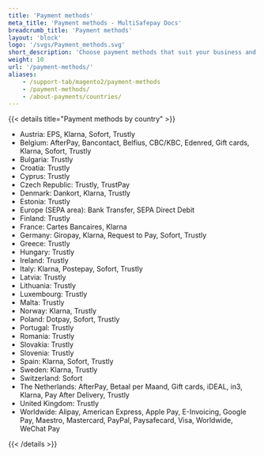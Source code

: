 ```yaml
---
title: 'Payment methods'
meta_title: 'Payment methods - MultiSafepay Docs'
breadcrumb_title: 'Payment methods'
layout: 'block'
logo: '/svgs/Payment_methods.svg'
short_description: 'Choose payment methods that suit your business and customers.'
weight: 10
url: '/payment-methods/'
aliases:
    - /support-tab/magento2/payment-methods
    - /payment-methods/
    - /about-payments/countries/
---
```

{{< details title="Payment methods by country" >}}

- Austria: EPS, Klarna, Sofort, Trustly
- Belgium: AfterPay, Bancontact, Belfius, CBC/KBC, Edenred, Gift cards, Klarna, Sofort, Trustly 
- Bulgaria: Trustly 
- Croatia: Trustly 
- Cyprus: Trustly 
- Czech Republic: Trustly, TrustPay 
- Denmark: Dankort, Klarna, Trustly 
- Estonia: Trustly 
- Europe (SEPA area): Bank Transfer, SEPA Direct Debit 
- Finland: Trustly 
- France: Cartes Bancaires, Klarna 
- Germany: Giropay, Klarna, Request to Pay, Sofort, Trustly
- Greece: Trustly 
- Hungary: Trustly 
- Ireland: Trustly 
- Italy: Klarna, Postepay, Sofort, Trustly 
- Latvia: Trustly 
- Lithuania: Trustly 
- Luxembourg: Trustly 
- Malta: Trustly 
- Norway: Klarna, Trustly 
- Poland: Dotpay, Sofort, Trustly 
- Portugal: Trustly 
- Romania: Trustly 
- Slovakia: Trustly 
- Slovenia: Trustly 
- Spain: Klarna, Sofort, Trustly 
- Sweden: Klarna, Trustly 
- Switzerland: Sofort 
- The Netherlands: AfterPay, Betaal per Maand, Gift cards, iDEAL, in3, Klarna, Pay After Delivery, Trustly 
- United Kingdom: Trustly 
- Worldwide: Alipay, American Express, Apple Pay, E-Invoicing, Google Pay, Maestro, Mastercard, PayPal, Paysafecard, Visa, Worldwide, WeChat Pay 

{{< /details >}}